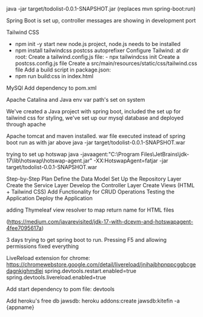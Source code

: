 java -jar target/todolist-0.0.1-SNAPSHOT.jar (replaces mvn spring-boot:run)

Spring Boot is set up, controller messages are showing in development port

Tailwind CSS
- npm init -y
start new node.js project, node.js needs to be installed
- npm install tailwindcss postcss autoprefixer
Configure Tailwind:
at dir root:
    Create a tailwind.config.js file: - npx tailwindcss init
    Create a postcss.config.js file
Create a src/main/resources/static/css/tailwind.css file
Add a build script in package.json:
- npm run build:css
in index.html <link href="/css/main.css" rel="stylesheet">


MySQl
Add dependency to pom.xml

Apache
Catalina and Java env var path's set on system


We've created a Java project with spring boot, included the set up for tailwind css for styling, we've set up our mysql database and deployed through apache

Apache tomcat and maven installed.
war file executed instead of spring boot run as with jar above
java -jar target/todolist-0.0.1-SNAPSHOT.war

trying to set up hotswap
java -javaagent:"C:\Program Files\JetBrains\jdk-17\lib\hotswap\hotswap-agent.jar" -XX:HotswapAgent=fatjar -jar target/todolist-0.0.1-SNAPSHOT.war



Step-by-Step Plan
Define the Data Model
Set Up the Repository Layer
Create the Service Layer
Develop the Controller Layer
Create Views (HTML + Tailwind CSS)
Add Functionality for CRUD Operations
Testing the Application
Deploy the Application

adding Thymeleaf view resolver to map return name for HTML files

(https://medium.com/javarevisited/jdk-17-with-dcevm-and-hotswapagent-4fee7095617a)


3 days trying to get spring boot to run. Pressing F5 and allowing permissions fixed everything

LiveReload extension for chrome:
https://chromewebstore.google.com/detail/livereload/jnihajbhpnppcggbcgedagnkighmdlei
spring.devtools.restart.enabled=true
spring.devtools.livereload.enabled=true

Add start dependency to pom file: devtools

Add heroku's free db jawsdb: heroku addons:create jawsdb:kitefin -a {appname}